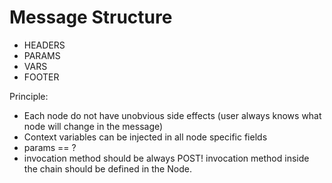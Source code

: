 # Message Structure

- HEADERS
- PARAMS
- VARS
- FOOTER

Principle:
- Each node do not have unobvious side effects (user always knows what node will change in the message)
- Context variables can be injected in all node specific fields
- params == ?
- invocation method should be always POST! invocation method inside the chain should be defined in the Node.


